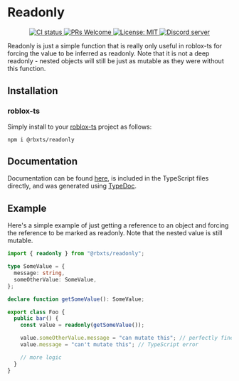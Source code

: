 # Readonly
<p align="center">
  <a href="https://github.com/Bytebit-Org/roblox-Readonly/actions">
      <img src="https://github.com/Bytebit-Org/roblox-Readonly/workflows/CI/badge.svg" alt="CI status" />
  </a>
  <a href="http://makeapullrequest.com">
    <img src="https://img.shields.io/badge/PRs-welcome-blue.svg" alt="PRs Welcome" />
  </a>
  <a href="https://opensource.org/licenses/MIT">
    <img src="https://img.shields.io/badge/License-MIT-blue.svg" alt="License: MIT" />
  </a>
  <a href="https://discord.gg/QEz3v8y">
    <img src="https://img.shields.io/badge/discord-join-7289DA.svg?logo=discord&longCache=true&style=flat" alt="Discord server" />
  </a>
</p>

Readonly is just a simple function that is really only useful in roblox-ts for forcing the value to be inferred as readonly. Note that it is not a deep readonly - nested objects will still be just as mutable as they were without this function.

## Installation
### roblox-ts
Simply install to your [roblox-ts](https://roblox-ts.com/) project as follows:
```
npm i @rbxts/readonly
```

## Documentation
Documentation can be found [here](https://github.com/Bytebit-Org/roblox-Readonly/tree/master/docs), is included in the TypeScript files directly, and was generated using [TypeDoc](https://typedoc.org/).

## Example
Here's a simple example of just getting a reference to an object and forcing the reference to be marked as readonly. Note that the nested value is still mutable.

```ts
import { readonly } from "@rbxts/readonly";

type SomeValue = {
  message: string,
  someOtherValue: SomeValue,
};

declare function getSomeValue(): SomeValue;

export class Foo {
  public bar() {
    const value = readonly(getSomeValue());

	value.someOtherValue.message = "can mutate this"; // perfectly fine
	value.message = "can't mutate this"; // TypeScript error

    // more logic
  }
}
```
